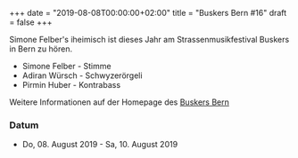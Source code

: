 ﻿+++
date = "2019-08-08T00:00:00+02:00"
title = "Buskers Bern #16"
draft = false
+++

Simone Felber's iheimisch ist dieses Jahr am Strassenmusikfestival Buskers in Bern zu hören.

* Simone Felber - Stimme
* Adiran Würsch - Schwyzerörgeli
* Pirmin Huber - Kontrabass

Weitere Informationen auf der Homepage des [Buskers Bern](http://www.buskersbern.ch)

### Datum

* Do, 08. August 2019 - Sa, 10. August 2019
